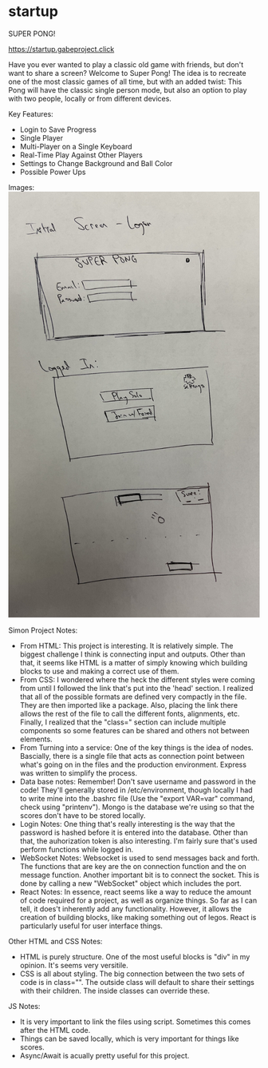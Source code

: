 # startup

SUPER PONG!

https://startup.gabeproject.click

Have you ever wanted to play a classic old game with friends, but don't want to share a screen? Welcome to Super Pong! The idea is to recreate one of the most classic games of all time, but with an added twist: This Pong will have the classic single person mode, but also an option to play with two people, locally or from different devices.

Key Features:
 - Login to Save Progress
 - Single Player
 - Multi-Player on a Single Keyboard
 - Real-Time Play Against Other Players
 - Settings to Change Background and Ball Color
 - Possible Power Ups

Images:
![alt text](https://github.com/gabesnow99/startup/blob/main/IMG_7677.jpg?raw=true)


Simon Project Notes:
- From HTML: This project is interesting. It is relatively simple. The biggest challenge I think is connecting input and outputs. Other than that, it seems like HTML is a matter of simply knowing which building blocks to use and making a correct use of them.
- From CSS: I wondered where the heck the different styles were coming from until I followed the link that's put into the 'head' section. I realized that all of the possible formats are defined very compactly in the file. They are then imported like a package. Also, placing the link there allows the rest of the file to call the different fonts, alignments, etc. Finally, I realized that the "class=" section can include multiple components so some features can be shared and others not between elements.
- From Turning into a service: One of the key things is the idea of nodes. Bascially, there is a single file that acts as connection point between what's going on in the files and the production environment. Express was written to simplify the process.
- Data base notes: Remember! Don't save username and password in the code! They'll generally stored in /etc/environment, though locally I had to write mine into the .bashrc file (Use the "export VAR=var" command, check using "printenv"). Mongo is the database we're using so that the scores don't have to be stored locally.
- Login Notes: One thing that's really interesting is the way that the password is hashed before it is entered into the database. Other than that, the auhorization token is also interesting. I'm fairly sure that's used perform functions while logged in.
- WebSocket Notes: Websocket is used to send messages back and forth. The functions that are key are the on connection function and the on message function. Another important bit is to connect the socket. This is done by calling a new "WebSocket" object which includes the port.
- React Notes: In essence, react seems like a way to reduce the amount of code required for a project, as well as organize things. So far as I can tell, it does't inherently add any functionality. However, it allows the creation of building blocks, like making something out of legos. React is particularly useful for user interface things.

Other HTML and CSS Notes:
- HTML is purely structure. One of the most useful blocks is "div" in my opinion. It's seems very versitile.
- CSS is all about styling. The big connection between the two sets of code is in class="". The outside class will default to share their settings with their children. The inside classes can override these.

JS Notes:
- It is very important to link the files using script. Sometimes this comes after the HTML code.
- Things can be saved locally, which is very important for things like scores.
- Async/Await is acually pretty useful for this project.

